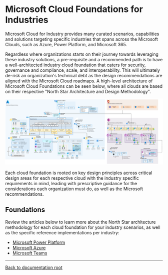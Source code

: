 # Microsoft Cloud Foundations for Industries

Microsoft Cloud for Industry provides many curated scenarios, capabilities and solutions targeting specific industries that spans across the Microsoft Clouds, such as Azure, Power Platform, and Microsoft 365.

Regardless where organizations starts on their journey towards leveraging these industry solutions, a pre-requisite and a recommended path is to have a well-architected industry cloud foundation that caters for security, governance and compliance, scale, and interoperability. This will ultimately de-risk an organization's technical debt as the design recommendations are aligned with the Microsoft Cloud roadmaps. A high-level architecture of Microsoft Cloud Foundations can be seen below, where all clouds are based on their respective "North Star Architecture and Design Methodology".

![North Star for Microsoft Cloud](./images/nsformc.png)

Each cloud foundation is rooted on key design principles across critical design areas for each respective cloud with the industry specific requirements in mind, leading with prescriptive guidance for the considerations each organization must do, as well as the Microsoft recommendations.

## Foundations

Review the articles below to learn more about the North Star architecture methodology for each cloud foundation for your industry scenarios, as well as the specific reference implementations per industry:

* [Microsoft Power Platform](./powerPlatform)
* [Microsoft Azure](./azure)
* [Microsoft Teams](./teams)

---

[Back to documentation root](../README.md)
